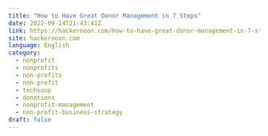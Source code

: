 ```yaml
---
title: "How to Have Great Donor Management in 7 Steps"
date: 2022-09-14T21:43:41Z
link: https://hackernoon.com/how-to-have-great-donor-management-in-7-steps?source=rss&utm_medium=RSS&utm_source=news.12bit.vn
site: hackernoon.com
language: English
category:
  - nonprofit
  - nonprofits
  - non-profits
  - non-profit
  - techsoup
  - donations
  - nonprofit-management
  - non-profit-business-strategy
draft: false
---
```

